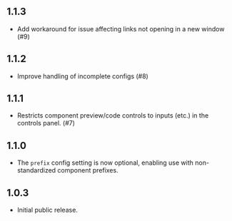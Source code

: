 ## 1.1.3

- Add workaround for issue affecting links not opening in a new window (#9)

## 1.1.2

- Improve handling of incomplete configs (#8)

## 1.1.1

- Restricts component preview/code controls to inputs (etc.) in the controls
  panel. (#7)

## 1.1.0

- The `prefix` config setting is now optional, enabling use with non-standardized
  component prefixes.

## 1.0.3

- Initial public release.
